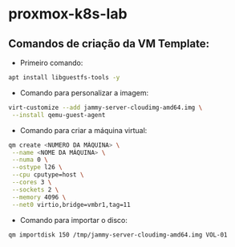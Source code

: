 # proxmox-k8s-lab

## Comandos de criação da VM Template:

- Primeiro comando:

```bash
apt install libguestfs-tools -y
```

- Comando para personalizar a imagem:

```bash
virt-customize --add jammy-server-cloudimg-amd64.img \
 --install qemu-guest-agent
```

- Comando para criar a máquina virtual:

```bash
qm create <NUMERO DA MÁQUINA> \
 --name <NOME DA MÁQUINA> \
 --numa 0 \
 --ostype l26 \
 --cpu cputype=host \
 --cores 3 \
 --sockets 2 \
 --memory 4096 \
 --net0 virtio,bridge=vmbr1,tag=11
```

- Comando para importar o disco:
```bash
qm importdisk 150 /tmp/jammy-server-cloudimg-amd64.img VOL-01
```
